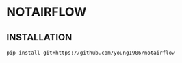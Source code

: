 # NOTAIRFLOW



## INSTALLATION

```
pip install git+https://github.com/young1906/notairflow
```



